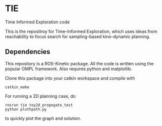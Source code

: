 # TIE
Time Informed Exploration code


This is the repositroy for Time-Informed Exploration, which uses ideas from reachability to focus search for sampling-based kino-dynamic planning.

## Dependencies 
This repository is a ROS-Kinetic package. All the code is written using the popular OMPL framework. 
Also requires python and matplotlib.

Clone this package into your catkin workspace and compile with 
```
catkin_make
```
For running a 2D planning case, do
```
rosrun tie toy2d_propogate_test
python plothpath.py
```
to quickly plot the graph and solution.
